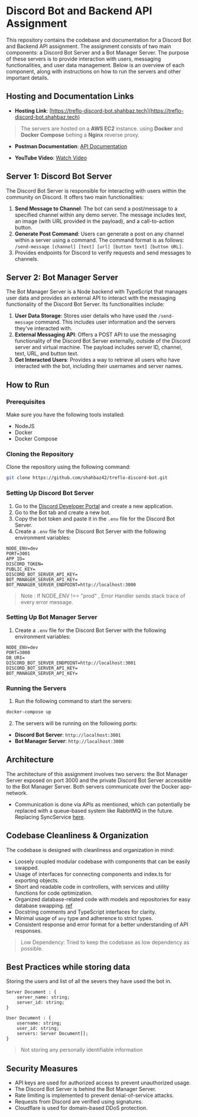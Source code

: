 # Discord Bot and Backend API Assignment

This repository contains the codebase and documentation for a Discord Bot and Backend API assignment. The assignment consists of two main components: a Discord Bot Server and a Bot Manager Server. The purpose of these servers is to provide interaction with users, messaging functionalities, and user data management. Below is an overview of each component, along with instructions on how to run the servers and other important details.

## Hosting and Documentation Links

- **Hosting Link**: [https://treflo-discord-bot.shahbaz.tech](https://treflo-discord-bot.shahbaz.tech)
>The servers are hosted on a **AWS EC2** instance. using **Docker** and **Docker Compose** behing a **Nginx** reverse proxy.
- **Postman Documentation**: [API Documentation](https://documenter.getpostman.com/view/23141290/2s9Y5crzAC)

- **YouTube Video**: [Watch Video](https://www.youtube.com/watch?v=CiI8NrTytJY)

## Server 1: Discord Bot Server

The Discord Bot Server is responsible for interacting with users within the community on Discord. It offers two main functionalities:

1. **Send Message to Channel**: The bot can send a post/message to a specified channel within any demo server. The message includes text, an image (with URL provided in the payload), and a call-to-action button.
2. **Generate Post Command**: Users can generate a post on any channel within a server using a command. The command format is as follows: `/send-message [channel] [text] [url] [button text] [button URL]`.
3. Provides endpoints for Discord to verify requests and send messages to channels.

## Server 2: Bot Manager Server

The Bot Manager Server is a Node backend with TypeScript that manages user data and provides an external API to interact with the messaging functionality of the Discord Bot Server. Its functionalities include:

1. **User Data Storage**: Stores user details who have used the `/send-message` command. This includes user information and the servers they've interacted with.
2. **External Messaging API**: Offers a POST API to use the messaging functionality of the Discord Bot Server externally, outside of the Discord server and virtual machine. The payload includes server ID, channel, text, URL, and button text.
3. **Get Interacted Users**: Provides a way to retrieve all users who have interacted with the bot, including their usernames and server names.


## How to Run

### Prerequisites

Make sure you have the following tools installed:

- NodeJS
- Docker
- Docker Compose

### Cloning the Repository 

Clone the repository using the following command:

```bash
git clone https://github.com/shahbaz42/treflo-discord-bot.git
```

### Setting Up Discord Bot Server

1. Go to the [Discord Developer Portal](https://discord.com/developers/applications) and create a new application.
2. Go to the Bot tab and create a new bot.
3. Copy the bot token and paste it in the `.env` file for the Discord Bot Server.
5. Create a `.env` file for the Discord Bot Server with the following environment variables:

```
NODE_ENV=dev
PORT=3001
APP_ID=
DISCORD_TOKEN=
PUBLIC_KEY=
DISCORD_BOT_SERVER_API_KEY=
BOT_MANAGER_SERVER_API_KEY=
BOT_MANAGER_SERVER_ENDPOINT=http://localhost:3000
```
> Note : If NODE_ENV !== "prod" , Error Handler sends stack trace of every error message.

### Setting Up Bot Manager Server

1. Create a `.env` file for the Discord Bot Server with the following environment variables:

```
NODE_ENV=dev
PORT=3000
DB_URI=
DISCORD_BOT_SERVER_ENDPOINT=http://localhost:3001
DISCORD_BOT_SERVER_API_KEY=
BOT_MANAGER_SERVER_API_KEY=
```

### Running the Servers

1. Run the following command to start the servers:

```bash
docker-compose up
```

2. The servers will be running on the following ports:

- **Discord Bot Server**: `http://localhost:3001`
- **Bot Manager Server**: `http://localhost:3000`


## Architecture

The architecture of this assignment involves two servers: the Bot Manager Server exposed on port 3000 and the private Discord Bot Server accessible to the Bot Manager Server. Both servers communicate over the Docker app-network. 
* Communication is done via APIs as mentioned, which can potentially be replaced with a queue-based system like RabbitMQ in the future. Replacing SyncService [here](https://github.com/shahbaz42/treflo-discord-bot/blob/main/discord_bot_server/src/services/syncService.ts).

## Codebase Cleanliness & Organization

The codebase is designed with cleanliness and organization in mind:

- Loosely coupled modular codebase with components that can be easily swapped. 
- Usage of interfaces for connecting components and index.ts for exporting objects. 
- Short and readable code in controllers, with services and utility functions for code optimization.
- Organized database-related code with models and repositories for easy database swapping. [ref](https://github.com/shahbaz42/treflo-discord-bot/tree/main/bot_manager_server/src/database)
- Docstring comments and TypeScript interfaces for clarity.
- Minimal usage of `any` type and adherence to strict types.
- Consistent response and error format for a better understanding of API responses.

> Low Dependency: Tried to keep the codebase as low dependency as possible. 

## Best Practices while storing data
Storing the users and list of all the severs they have used the bot in.
```
Server Document : {
    server_name: string;
    server_id: string;
}
```
```
User Document : {
    username: string;
    user_id: string;
    servers: Server Document[];
}
```
> Not storing any personally identifiable information

## Security Measures
- API keys are used for authorized access to prevent unauthorized usage.
- The Discord Bot Server is behind the Bot Manager Server.
- Rate limiting is implemented to prevent denial-of-service attacks.
- Requests from Discord are verified using signatures.
- Cloudflare is used for domain-based DDoS protection.
